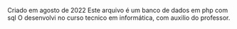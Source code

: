 Criado em agosto de 2022
Este arquivo é um banco de dados em php com sql
O desenvolvi no curso tecnico em informática, com auxilio do professor.
